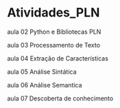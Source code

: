 # Atividades_PLN

aula 02 Python e Bibliotecas PLN
 
aula 03 Processamento de Texto
 
aula 04 Extração de Características
 
aula 05 Análise Sintática
 
aula 06 Análise Semantica
 
aula 07 Descoberta de conhecimento
 
